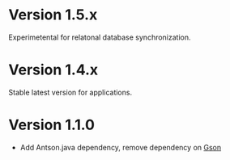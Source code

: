 # Version 1.5.x

Experimetental for relatonal database synchronization.

# Version 1.4.x

Stable latest version for applications.

# Version 1.1.0

- Add Antson.java dependency, remove dependency on
[Gson](https://mvnrepository.com/artifact/com.google.code.gson/gson)
